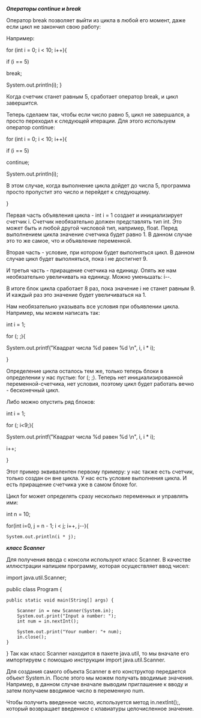 ***Операторы continue и break***

Оператор break позволяет выйти из цикла в любой его момент, даже если цикл не закончил свою работу:

Например:

for (int i = 0; i < 10; i++){

if (i == 5)

break;

System.out.println(i);
}

Когда счетчик станет равным 5, сработает оператор break, и цикл завершится.

Теперь сделаем так, чтобы если число равно 5, цикл не завершался, а просто переходил к следующей итерации. Для этого используем оператор continue:

for (int i = 0; i < 10; i++){

if (i == 5)

continue;

System.out.println(i);

В этом случае, когда выполнение цикла дойдет до числа 5, программа просто пропустит это число и перейдет к следующему.


}


Первая часть объявления цикла - int i = 1 создает и инициализирует счетчик i. Счетчик необязательно должен представлять тип int. Это может быть и любой другой числовой тип, например, float. Перед выполнением цикла значение счетчика будет равно 1. В данном случае это то же самое, что и объявление переменной.

Вторая часть - условие, при котором будет выполняться цикл. В данном случае цикл будет выполняться, пока i не достигнет 9.

И третья часть - приращение счетчика на единицу. Опять же нам необязательно увеличивать на единицу. Можно уменьшать: i--.

В итоге блок цикла сработает 8 раз, пока значение i не станет равным 9. И каждый раз это значение будет увеличиваться на 1.

Нам необязательно указывать все условия при объявлении цикла. Например, мы можем написать так:

int i = 1;

for (; ;){

System.out.printf("Квадрат числа %d равен %d \n", i, i * i);

}

Определение цикла осталось тем же, только теперь блоки в определении у нас пустые: for (; ;). Теперь нет инициализированной переменной-счетчика, нет условия, поэтому цикл будет работать вечно - бесконечный цикл.

Либо можно опустить ряд блоков:

int i = 1;

for (; i<9;){

System.out.printf("Квадрат числа %d равен %d \n", i, i * i);

i++;

}

Этот пример эквивалентен первому примеру: у нас также есть счетчик, только создан он вне цикла. У нас есть условие выполнения цикла. И есть приращение счетчика уже в самом блоке for.

Цикл for может определять сразу несколько переменных и управлять ими:

int n = 10;

for(int i=0, j = n - 1; i < j; i++, j--){

    System.out.println(i * j);

  

  
***класс Scanner***  

Для получения ввода с консоли  используют класс Scanner. В качестве иллюстрации напишем  программу, которая осуществляет ввод чисел:

import java.util.Scanner;

public class Program {

    public static void main(String[] args) {
           
        Scanner in = new Scanner(System.in);
        System.out.print("Input a number: ");
        int num = in.nextInt();
          
        System.out.print("Your number: "+ num);
        in.close();
    }
}
Так как класс Scanner находится в пакете java.util, то мы вначале его импортируем с помощью инструкции import java.util.Scanner.

Для создания самого объекта Scanner в его конструктор передается объект System.in. После этого мы можем получать вводимые значения. Например, в данном случае вначале выводим приглашение к вводу и затем получаем вводимое число в переменную num.

Чтобы получить введенное число, используется метод in.nextInt();, который возвращает введенное с клавиатуры целочисленное значение.